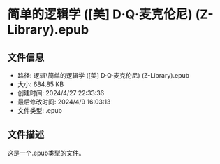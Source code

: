 ﻿# 简单的逻辑学 ([美] D·Q·麦克伦尼) (Z-Library).epub

## 文件信息
- 路径: 逻辑\简单的逻辑学 ([美] D·Q·麦克伦尼) (Z-Library).epub
- 大小: 684.85 KB
- 创建时间: 2024/4/27 22:33:36
- 最后修改时间: 2024/4/9 16:03:13
- 文件类型: .epub

## 文件描述
这是一个.epub类型的文件。

